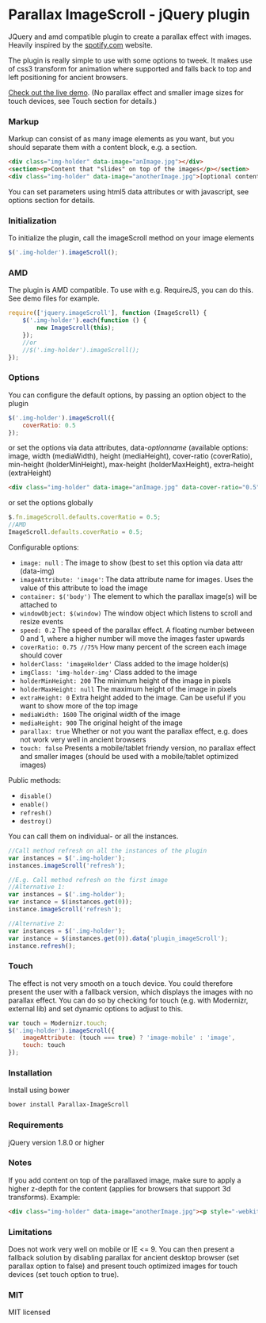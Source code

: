 # Parallax ImageScroll - jQuery plugin

JQuery and amd compatible plugin to create a parallax effect with images. Heavily inspired by the [spotify.com](https://www.spotify.com) website.

The plugin is really simple to use with some options to tweek. It makes use of css3 transform for animation where supported and falls back to top and left positioning for ancient browsers.

[Check out the live demo](http://codepen.io/pederan/full/Hheuy). (No parallax effect and smaller image sizes for touch devices, see Touch section for details.)

### Markup

Markup can consist of as many image elements as you want, but you should separate them with a content block, e.g. a section.

```html
<div class="img-holder" data-image="anImage.jpg"></div>
<section><p>Content that "slides" on top of the images</p></section>
<div class="img-holder" data-image="anotherImage.jpg">[optional content to be displayed on top of the images]</div>
```

You can set parameters using html5 data attributes or with javascript, see options section for details.

### Initialization

To initialize the plugin, call the imageScroll method on your image elements
```javascript
$('.img-holder').imageScroll();
```

### AMD

The plugin is AMD compatible. To use with e.g. RequireJS, you can do this. See demo files for example.
```javascript
require(['jquery.imageScroll'], function (ImageScroll) {
    $('.img-holder').each(function () {
        new ImageScroll(this);
    });
    //or
    //$('.img-holder').imageScroll();
});
```

### Options

You can configure the default options, by passing an option object to the plugin
```javascript
$('.img-holder').imageScroll({
    coverRatio: 0.5
});
```

or set the options via data attributes, data-*optionname* (available options: image, width (mediaWidth), height (mediaHeight), cover-ratio (coverRatio), min-height (holderMinHeight), max-height (holderMaxHeight), extra-height (extraHeight)
```html
<div class="img-holder" data-image="anImage.jpg" data-cover-ratio="0.5"></div>
```

or set the options globally
```javascript
$.fn.imageScroll.defaults.coverRatio = 0.5;
//AMD
ImageScroll.defaults.coverRatio = 0.5;
```

Configurable options:
* ```image: null``` : The image to show (best to set this option via data attr (data-img)
* ```imageAttribute: 'image'```: The data attribute name for images. Uses the value of this attribute to load the image
* ```container: $('body')``` The element to which the parallax image(s) will be attached to
* ```windowObject: $(window)``` The window object which listens to scroll and resize events
* ```speed: 0.2``` The speed of the parallax effect. A floating number between 0 and 1, where a higher number will move the images faster upwards
* ```coverRatio: 0.75 //75%``` How many percent of the screen each image should cover
* ```holderClass: 'imageHolder'``` Class added to the image holder(s)
* ```imgClass: 'img-holder-img'``` Class added to the image
* ```holderMinHeight: 200``` The minimum height of the image in pixels
* ```holderMaxHeight: null``` The maximum height of the image in pixels
* ```extraHeight: 0``` Extra height added to the image. Can be useful if you want to show more of the top image
* ```mediaWidth: 1600``` The original width of the image
* ```mediaHeight: 900``` The original height of the image
* ```parallax: true``` Whether or not you want the parallax effect, e.g. does not work very well in ancient browsers
* ```touch: false``` Presents a mobile/tablet friendy version, no parallax effect and smaller images (should be used with a mobile/tablet optimized images)

Public methods:
* ```disable()```
* ```enable()```
* ```refresh()```
* ```destroy()```

You can call them on individual- or all the instances.
```javascript
//Call method refresh on all the instances of the plugin
var instances = $('.img-holder');
instances.imageScroll('refresh');

//E.g. Call method refresh on the first image
//Alternative 1:
var instances = $('.img-holder');
var instance = $(instances.get(0));
instance.imageScroll('refresh');

//Alternative 2:
var instances = $('.img-holder');
var instance = $(instances.get(0)).data('plugin_imageScroll');
instance.refresh();

```

### Touch

The effect is not very smooth on a touch device. You could therefore present the user with a fallback version, which displays the images with no parallax effect. You can do so by checking for touch (e.g. with Modernizr, external lib) and set dynamic options to adjust to this.
```javascript
var touch = Modernizr.touch;
$('.img-holder').imageScroll({
    imageAttribute: (touch === true) ? 'image-mobile' : 'image',
    touch: touch
});
```

### Installation

Install using bower
```sh
bower install Parallax-ImageScroll
```

### Requirements

jQuery version 1.8.0 or higher

### Notes

If you add content on top of the parallaxed image, make sure to apply a higher z-depth for the content (applies for browsers that support 3d transforms).
Example:

```html
<div class="img-holder" data-image="anotherImage.jpg"><p style="-webkit-transform: translateZ(1px)">Hello world!</p></div>
```

### Limitations

Does not work very well on mobile or IE <= 9. You can then present a fallback solution by disabling parallax for ancient desktop browser (set parallax option to false) and present touch optimized images for touch devices (set touch option to true).

### MIT

MIT licensed

